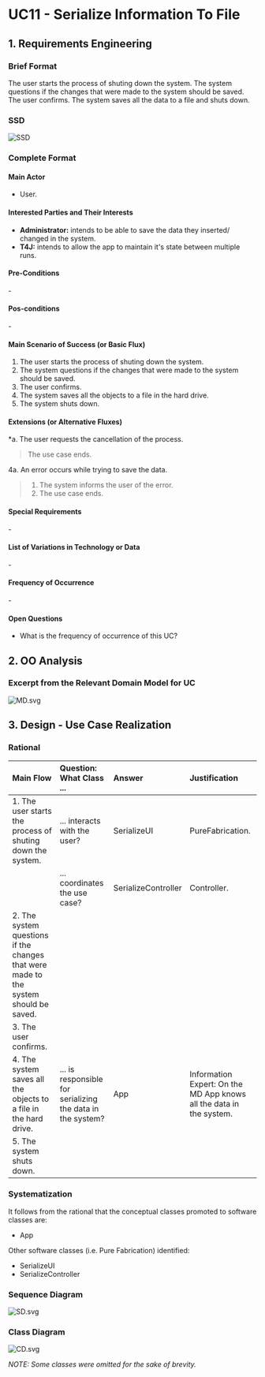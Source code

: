# UC11 - Serialize Information To File

## 1. Requirements Engineering

### Brief Format

The user starts the process of shuting down the system. The system questions if the changes that were made to the system should be saved. The user confirms. The system saves all the data to a file and shuts down.

### SSD
![SSD](SSD.svg)


### Complete Format

#### Main Actor

- User.

#### Interested Parties and Their Interests
* **Administrator:** intends to be able to save the data they inserted/ changed in the system.
* **T4J:** intends to allow the app to maintain it's state between multiple runs.


#### Pre-Conditions
\-

#### Pos-conditions
\-

#### Main Scenario of Success (or Basic Flux)

1. The user starts the process of shuting down the system.
2. The system questions if the changes that were made to the system should be saved.
3. The user confirms.
4. The system saves all the objects to a file in the hard drive.
5. The system shuts down.


#### Extensions (or Alternative Fluxes)

*a. The user requests the cancellation of the process.

> The use case ends.

4a. An error occurs while trying to save the data.

> 1. The system informs the user of the error.
> 2. The use case ends.

#### Special Requirements
\-

#### List of Variations in Technology or Data
\-

#### Frequency of Occurrence
\-

#### Open Questions

- What is the frequency of occurrence of this UC?

## 2. OO Analysis

### Excerpt from the Relevant Domain Model for UC

![MD.svg](MD.svg)

## 3. Design - Use Case Realization

### Rational
|Main Flow  |Question: What Class ... |Answer|Justification|
|:---------|:---------|:---------|:---------|
|1. The user starts the process of shuting down the system.                           | ... interacts with the user?                                    | SerializeUI           | PureFabrication.                                                      |
|                                                                                     | ... coordinates the use case?                                   | SerializeController   | Controller.                                                           |
|2. The system questions if the changes that were made to the system should be saved. |                                                                 |                       |                                                                       |
|3. The user confirms.                                                                |                                                                 |                       |                                                                       |
|4. The system saves all the objects to a file in the hard drive.                     | ... is responsible for serializing the data in the system?      | App                   | Information Expert: On the MD App knows all the data in the system.   |
|5. The system shuts down.                                                            |                                                                 |                       |                                                                       |




### Systematization

It follows from the rational that the conceptual classes promoted to software classes are:

 * App

Other software classes (i.e. Pure Fabrication) identified:

 * SerializeUI
 * SerializeController


### Sequence Diagram

![SD.svg](SD.svg)

### Class Diagram

![CD.svg](CD.svg)

*NOTE: Some classes were omitted for the sake of brevity.*
